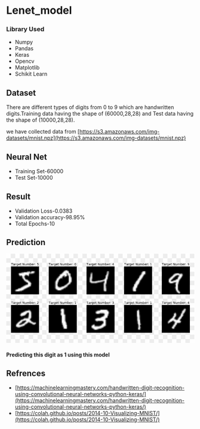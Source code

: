 # Lenet_model

### Library Used

* Numpy
* Pandas
* Keras
* Opencv
* Matplotlib
* Schikit Learn

## Dataset

There are different types of digits from 0 to 9 which are handwritten digits.Training data having the shape of (60000,28,28) and Test data having the shape of (10000,28,28).

we have collected data from [https://s3.amazonaws.com/img-datasets/mnist.npz](https://s3.amazonaws.com/img-datasets/mnist.npz)


## Neural Net

* Training Set-60000
* Test Set-10000


## Result
* Validation Loss-0.0383
* Validation accuracy-98.95%
* Total Epochs-10

## Prediction 

![alt-text](https://github.com/Raushan998/Lenet_model/blob/master/digits_for_Lenet_model.png)
#### Predicting this digit as 1 using this model

## Refrences

* [https://machinelearningmastery.com/handwritten-digit-recognition-using-convolutional-neural-networks-python-keras/](https://machinelearningmastery.com/handwritten-digit-recognition-using-convolutional-neural-networks-python-keras/)
* [https://colah.github.io/posts/2014-10-Visualizing-MNIST/](https://colah.github.io/posts/2014-10-Visualizing-MNIST/)

